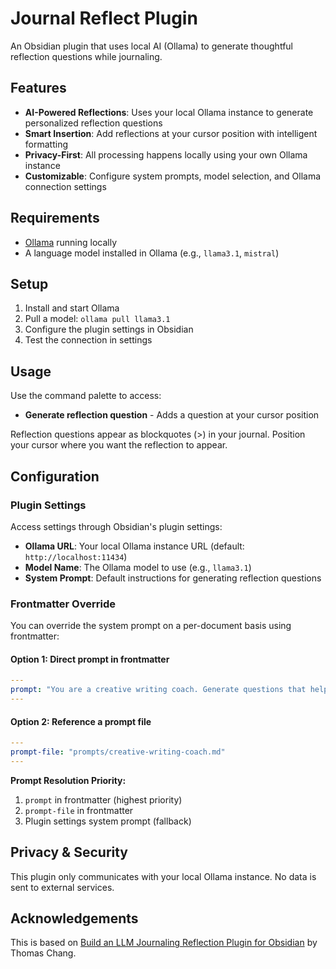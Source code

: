 # Journal Reflect Plugin

An Obsidian plugin that uses local AI (Ollama) to generate thoughtful reflection questions while journaling.

## Features

- **AI-Powered Reflections**: Uses your local Ollama instance to generate personalized reflection questions
- **Smart Insertion**: Add reflections at your cursor position with intelligent formatting
- **Privacy-First**: All processing happens locally using your own Ollama instance
- **Customizable**: Configure system prompts, model selection, and Ollama connection settings

## Requirements

- [Ollama](https://ollama.ai/) running locally
- A language model installed in Ollama (e.g., `llama3.1`, `mistral`)

## Setup

1. Install and start Ollama
2. Pull a model: `ollama pull llama3.1`
3. Configure the plugin settings in Obsidian
4. Test the connection in settings

## Usage

Use the command palette to access:
- **Generate reflection question** - Adds a question at your cursor position

Reflection questions appear as blockquotes (>) in your journal. Position your cursor where you want the reflection to appear.

## Configuration

### Plugin Settings
Access settings through Obsidian's plugin settings:
- **Ollama URL**: Your local Ollama instance URL (default: `http://localhost:11434`)
- **Model Name**: The Ollama model to use (e.g., `llama3.1`)
- **System Prompt**: Default instructions for generating reflection questions

### Frontmatter Override
You can override the system prompt on a per-document basis using frontmatter:

#### Option 1: Direct prompt in frontmatter
```yaml
---
prompt: "You are a creative writing coach. Generate questions that help explore character motivations and plot development."
---
```

#### Option 2: Reference a prompt file
```yaml
---
prompt-file: "prompts/creative-writing-coach.md"
---
```

**Prompt Resolution Priority:**
1. `prompt` in frontmatter (highest priority)
2. `prompt-file` in frontmatter
3. Plugin settings system prompt (fallback)

## Privacy & Security

This plugin only communicates with your local Ollama instance. No data is sent to external services.

## Acknowledgements

This is based on [Build an LLM Journaling Reflection Plugin for Obsidian](https://thomaschang.me/blog/obsidian-reflect) by Thomas Chang.

